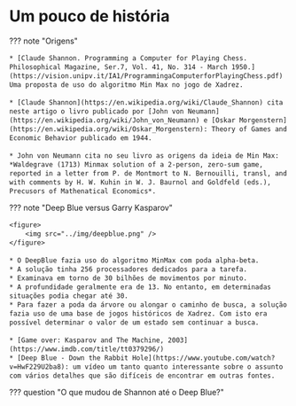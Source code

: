 # Um pouco de história

??? note "Origens"

    * [Claude Shannon. Programming a Computer for Playing Chess. Philosophical Magazine, Ser.7, Vol. 41, No. 314 - March 1950.](https://vision.unipv.it/IA1/ProgrammingaComputerforPlayingChess.pdf) Uma proposta de uso do algoritmo Min Max no jogo de Xadrez. 

    * [Claude Shannon](https://en.wikipedia.org/wiki/Claude_Shannon) cita neste artigo o livro publicado por [John von Neumann](https://en.wikipedia.org/wiki/John_von_Neumann) e [Oskar Morgenstern](https://en.wikipedia.org/wiki/Oskar_Morgenstern): Theory of Games and Economic Behavior publicado em 1944. 

    * John von Neumann cita no seu livro as origens da ideia de Min Max: *Waldegrave (1713) Minmax solution of a 2-person, zero-sum game, reported in a letter from P. de Montmort to N. Bernouilli, transl, and with comments by H. W. Kuhin in W. J. Baurnol and Goldfeld (eds.), Precusors of Mathenatical Economics*.

??? note "Deep Blue versus Garry Kasparov" 

    <figure>
        <img src="../img/deepblue.png" /> 
    </figure>

    * O DeepBlue fazia uso do algoritmo MinMax com poda alpha-beta. 
    * A solução tinha 256 processadores dedicados para a tarefa.
    * Examinava em torno de 30 bilhões de movimentos por minuto. 
    * A profundidade geralmente era de 13. No entanto, em determinadas situações podia chegar até 30. 
    * Para fazer a poda da árvore ou alongar o caminho de busca, a solução fazia uso de uma base de jogos históricos de Xadrez. Com isto era possível determinar o valor de um estado sem continuar a busca.

    * [Game over: Kasparov and The Machine, 2003](https://www.imdb.com/title/tt0379296/)
    * [Deep Blue - Down the Rabbit Hole](https://www.youtube.com/watch?v=HwF229U2ba8): um vídeo um tanto quanto interessante sobre o assunto com vários detalhes que são difíceis de encontrar em outras fontes. 

??? question "O que mudou de Shannon até o Deep Blue?" 

    